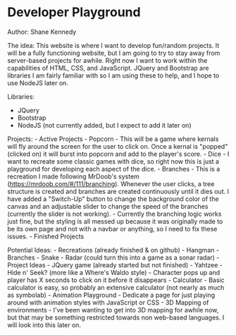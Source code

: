 # Developer Playground

Author: Shane Kennedy

The idea:
    This website is where I want to develop fun/random projects. It will be a fully functioning website, but I am going to try to stay away from server-based projects for awhile. Right now I want to work within the capabilities of HTML, CSS, and JavaScript. JQuery and Bootstrap are libraries I am fairly familiar with so I am using these to help, and I hope to use NodeJS later on.
    
Libraries:
- JQuery
- Bootstrap
- NodeJS (not currently added, but I expect to add it later on)
    
Projects:
    - Active Projects
        - Popcorn
            - This will be a game where kernals will fly around the screen for the user to click on. Once a kernal is "popped" (clicked on) it will burst into popcorn and add to the player's score.
        - Dice
            - I want to recreate some classic games with dice, so right now this is just a playground for developing each aspect of the dice.
        - Branches
            - This is a recreation I made following MrDoob's system (https://mrdoob.com/#/111/branching). Whenever the user clicks, a tree structure is created and branches are created continuously until it dies out. I have added a "Switch-Up" button to change the background color of the canvas and an adjustable slider to change the speed of the branches (currently the slider is not working).
            - Currently the branching logic works just fine, but the styling is all messed up because it was originally made to be its own page and not with a navbar or anything, so I need to fix these issues.
    - Finished Projects
    
Potential Ideas:
    - Recreations (already finished & on github)
        - Hangman
        - Branches
        - Snake 
        - Radar (could turn this into a game as a sonar radar)
    - Project Ideas
        - JQuery game (already started but not finished)
        - Yahtzee
        - Hide n' Seek? (more like a Where's Waldo style)
            - Character pops up and player has X seconds to click on it before it disappears
        - Calculator
            - Basic calculator is easy, so probably an extensive calculator (not nearly as much as symbolab)
        - Animation Playground
            - Dedicate a page for just playing around with animation styles with JavaScript or CSS
        - 3D Mapping of environments
            - I've been wanting to get into 3D mapping for awhile now, but that may be something restricted towards non web-based languages. I will look into this later on.
